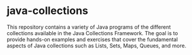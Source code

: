 # java-collections

This repository contains a variety of Java programs of the different collections available in the Java Collections Framework. The goal is to provide hands-on examples and exercises that cover the fundamental aspects of Java collections such as Lists, Sets, Maps, Queues, and more.

